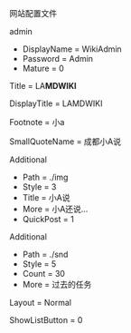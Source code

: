 网站配置文件

<!-- Users -->

admin
- DisplayName = WikiAdmin
- Password = Admin
- Mature = 0

<!-- End of Users -->



<!-- Website -->

Title = LA<b>MDWIKI</b>

DisplayTitle = LAMDWIKI

Footnote = 小a

SmallQuoteName = 成都小A说

<!-- End of Website -->



<!-- index.md -->

Additional
- Path = ./img
- Style = 3
- Title = 小A说
- More = 小A还说…
- QuickPost = 1

Additional
- Path = ./snd
- Style = 5
- Count = 30
- More = 过去的任务

Layout = Normal

<!-- End of index.md -->



<!-- FolderConf -->

ShowListButton = 0

<!-- End of FolderConf -->

